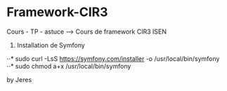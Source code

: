# Framework-CIR3
Cours - TP - astuce --> Cours de framework CIR3 ISEN

1. Installation de Symfony

⋅⋅* sudo curl -LsS https://symfony.com/installer -o /usr/local/bin/symfony
⋅⋅* sudo chmod a+x /usr/local/bin/symfony

by Jeres
